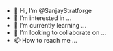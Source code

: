 - 👋 Hi, I’m @SanjayStratforge
- 👀 I’m interested in ...
- 🌱 I’m currently learning ...
- 💞️ I’m looking to collaborate on ...
- 📫 How to reach me ...

<!---
SanjayStratforge/SanjayStratforge is a ✨ special ✨ repository because its `README.md` (this file) appears on your GitHub profile.
You can click the Preview link to take a look at your changes.
--->
